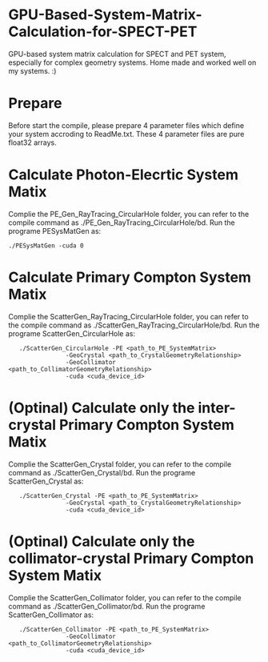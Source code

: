 # GPU-Based-System-Matrix-Calculation-for-SPECT-PET
GPU-based system matrix calculation for SPECT and PET system, especially for complex geometry systems. Home made and worked well on my systems. :)
# Prepare
Before start the compile, please prepare 4 parameter files which define your system accroding to ReadMe.txt. These 4 parameter files are pure float32 arrays.
# Calculate Photon-Elecrtic System Matix
Complie the PE_Gen_RayTracing_CircularHole folder, you can refer to the compile command as ./PE_Gen_RayTracing_CircularHole/bd.
Run the programe PESysMatGen as:
```
./PESysMatGen -cuda 0
```
# Calculate Primary Compton System Matix
Complie the ScatterGen_RayTracing_CircularHole folder, you can refer to the compile command as ./ScatterGen_RayTracing_CircularHole/bd.
Run the programe ScatterGen_CircularHole as:
```
   ./ScatterGen_CircularHole -PE <path_to_PE_SystemMatrix> 
                -GeoCrystal <path_to_CrystalGeometryRelationship>
                -GeoCollimator <path_to_CollimatorGeometryRelationship>
                -cuda <cuda_device_id>
```

# (Optinal) Calculate only the inter-crystal Primary Compton System Matix
Complie the ScatterGen_Crystal folder, you can refer to the compile command as ./ScatterGen_Crystal/bd.
Run the programe ScatterGen_Crystal as:
```
   ./ScatterGen_Crystal -PE <path_to_PE_SystemMatrix> 
                -GeoCrystal <path_to_CrystalGeometryRelationship>
                -cuda <cuda_device_id>
```

# (Optinal) Calculate only the collimator-crystal Primary Compton System Matix
Complie the ScatterGen_Collimator folder, you can refer to the compile command as ./ScatterGen_Collimator/bd.
Run the programe ScatterGen_Collimator as:
```
   ./ScatterGen_Collimator -PE <path_to_PE_SystemMatrix> 
                -GeoCollimator <path_to_CollimatorGeometryRelationship>
                -cuda <cuda_device_id>
```
